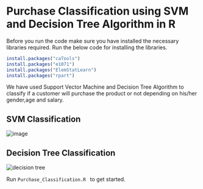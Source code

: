 # Purchase Classification using SVM and Decision Tree Algorithm in R
Before you run the code make sure you have installed the necessary libraries required.
Run the below code for installing the libraries.
```R
install.packages("caTools")
install.packages("e1071")
install.packages("ElemStatLearn")
install.packages("rpart")
```
We have used Support Vector Machine and Decision Tree Algorithm to classify if a customer will purchase the product or not depending on his/her gender,age and salary.
## SVM Classification
![image](https://user-images.githubusercontent.com/87691468/236636314-dc2e36ee-346a-4362-ad96-3637efa24381.png)

## Decision Tree Classification 
![decision tree](https://user-images.githubusercontent.com/87691468/236636465-5f08d1b0-9ba2-4471-8cdd-9d3ce27ce511.jpg)

Run `Purchase_Classification.R ` to get started.

